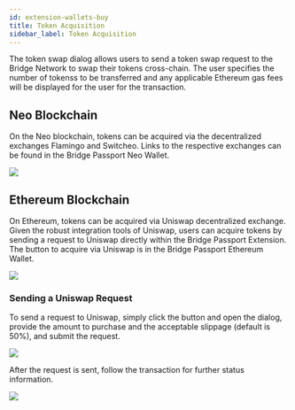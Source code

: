 ```yaml
---
id: extension-wallets-buy
title: Token Acquisition
sidebar_label: Token Acquisition
---
```


The token swap dialog allows users to send a token swap request to the Bridge Network to swap their tokens cross-chain.  The user specifies the number of tokenss to be transferred and any applicable Ethereum gas fees will be displayed for the user for the transaction.  

<h2>Neo Blockchain</h2>

On the Neo blockchain, tokens can be acquired via the decentralized exchanges Flamingo and Switcheo.  Links to the respective exchanges can be found in the Bridge Passport Neo Wallet.

<img class='centered' src='/img/extension/neo-buy.jpg'></img>

<h2>Ethereum Blockchain</h2>

On Ethereum, tokens can be acquired via Uniswap decentralized exchange.  Given the robust integration tools of Uniswap, users can acquire tokens by sending a request to Uniswap directly within the Bridge Passport Extension.  The button to acquire via Uniswap is in the Bridge Passport Ethereum Wallet.

<img class='centered' src='/img/extension/eth-buy.jpg'></img>


<h3>Sending a Uniswap Request</h3>

To send a request to Uniswap, simply click the button and open the dialog, provide the amount to purchase and the acceptable slippage (default is 50%), and submit the request.  

<img class='centered' src='/img/extension/eth-buy-uniswap.jpg'></img>

After the request is sent, follow the transaction for further status information.

<img class='centered' src='/img/extension/eth-buy-uniswap-pending.jpg'></img>